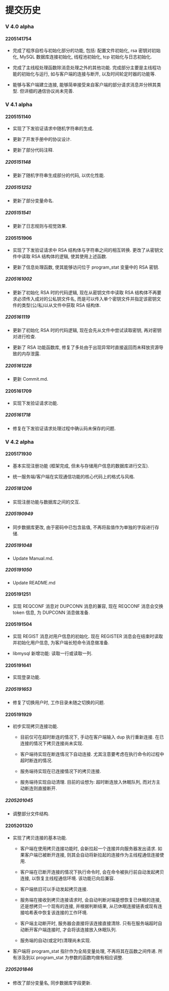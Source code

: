 # 提交历史

### V 4.0 alpha

#### 2205141754

- 完成了程序自检与初始化部分的功能, 包括: 配置文件初始化, rsa 密钥对初始化, MySQL 数据库连接初始化, 线程池初始化, tcp 初始化与日志初始化.

- 完成了主线程处理函数除消息处理之外的其他功能. 完成部分主要是主线程功能的初始化与运行, 如与客户端的连接与断开, 以及时间轮定时器的功能等.

- 能够与客户端建立连接, 能够简单接受来自客户端的部分请求消息并分辨其类型. 但详细的通信协议尚未完善.

### V 4.1 alpha

#### 2205151140

- 实现了下发验证请求中随机字符串的生成.

- 更新了开发手册中的协议设计.

- 更新了部分代码注释.

##### 2205151148

- 更新了随机字符串生成部分的代码, 以优化性能.

##### 2205151252

- 更新了部分变量命名.

##### 2205151541

- 更新了日志规则与视觉效果.

#### 2205151906

- 实现了下发验证请求中 RSA 结构体与字符串之间的相互转换. 更改了从密钥文件中读取 RSA 结构体的逻辑, 使其使用上述函数.

- 更新了信息处理函数, 使其能够访问位于 program_stat 变量中的 RSA 密钥.

##### 2205161002

- 更新了初始化 RSA 时的代码逻辑, 现在从密钥文件中读取 RSA 结构体不再要求必须传入成对的公私钥文件名, 而是可以传入单个密钥文件并指定该密钥文件的类型(公/私)以从文件中获取 RSA 结构体.

##### 2205161119

- 更新了初始化 RSA 时的代码逻辑, 现在会先从文件中尝试读取密钥, 再对密钥对进行检查.

- 更新了 RSA 功能函数库, 修复了多处由于出现异常时直接返回而未释放资源导致的内存泄露.

##### 2205161228

- 更新 Commit.md.

#### 2205161709

- 实现下发验证请求功能.

##### 2205161718

- 修复在下发验证请求处理过程中确认码未保存的问题.

### V 4.2 alpha

#### 2205171930

- 基本实现注册功能 (框架完成, 但未与存储用户信息的数据库进行交互).

- 统一服务端/客户端在实现通信功能的核心代码上的格式与风格.

##### 2205181206

- 实现注册功能与数据库之间的交互.

##### 2205190949

- 同步数据库更改, 由于密码中已包含盐值, 不再将盐值作为单独的字段进行存储.

##### 2205191048

- Update Manual.md.

##### 2205191050

- Update README.md

#### 2205191251

- 实现 REQCONF 消息对 DUPCONN 消息的兼容, 现在 REQCONF 消息会交换 token 信息, 为 DUPCONN 消息做准备.

#### 2205191504

- 实现 REGIST 消息对用户信息的初始化. 现在 REGISTER 消息会在结束时读取并初始化用户信息, 为客户端长短命令消息做准备.

- libmysql 新增功能: 读取一行或读取一列. 

#### 2205191641

- 实现登录功能.

##### 2205191653

- 修复了切换用户时, 工作目录未随之切换的问题.

#### 2205191929

- 初步实现拷贝连接功能.

  - 目前仅可在超时断连的情况下, 手动在客户端输入 dup 执行重新连接. 在已连接的情况下拷贝连接尚未实现.

  - 客户端待实现在断连情况下自动连接. 尤其注意要考虑在执行命令的过程中超时断连的情况.

  - 服务端待实现在已连接情况下的拷贝连接.

  - 服务端待实现自动清理. 目前的设想为: 超时断连放入休眠队列, 而对方主动断连则直接断开.

##### 2205201045

- 调整部分文件结构.

#### 2205201320

- 实现了拷贝连接的基本功能.

  - 客户端在使用拷贝连接功能时, 会新拉起一个连接并向服务器发出请求. 如果客户端已被断开连接, 则其会自动将新拉起的连接作为主线程通信连接使用.

  - 客户端在已断开连接的情况下执行命令时, 会在命令被执行前自动发起拷贝连接, 以恢复主线程通信环境. 该功能已向后兼容.

  - 客户端依旧可以手动发起拷贝连接. 

  - 服务端在接收到拷贝连接请求时, 会自动判断对端是想恢复已休眠的连接, 还是想拷贝一个现有的连接, 并根据判断结果, 从已休眠连接链表或现有连接哈希表中恢复该连接的工作环境.

  - 客户端主动断开时, 服务器会直接将该连接直接清除. 只有在服务端超时自动断开客户端连接时, 才会将该连接放入休眠队列.

  - 服务端的自动(或定时)清理尚未实现.

- 客户端将 program_stat 指针作为全局变量处理, 不再将其在函数之间传递. 所有涉及到以 program_stat 为参数的函数均做有相应调整.

##### 2205201846

- 修改了部分变量名, 同步数据库字段更新.